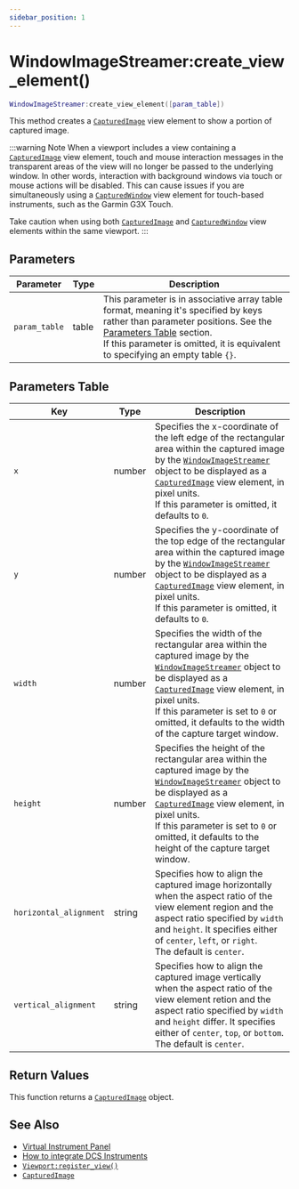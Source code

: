 ```yaml
---
sidebar_position: 1
---
```


# WindowImageStreamer:create_view_element()
```lua
WindowImageStreamer:create_view_element([param_table])
```
This method creates a [`CapturedImage`](/libs/mapper/CapturedImage/) view element to show a portion of captured image.

:::warning Note
When a viewport includes a view containing a [`CapturedImage`](/libs/mapper/CapturedImage/) view element, 
touch and mouse interaction messages in the transparent areas of the view will no longer be passed to the underlying window. 
In other words, interaction with background windows via touch or mouse actions will be disabled. 
This can cause issues if you are simultaneously using a [`CapturedWindow`](/libs/mapper/CapturedWindow) view element for touch-based instruments, such as the Garmin G3X Touch.

Take caution when using both [`CapturedImage`](/libs/mapper/CapturedImage/) and [`CapturedWindow`](/libs/mapper/CapturedWindow) view elements within the same viewport.
:::

## Parameters
|Parameter|Type|Description|
|-|-|-|
|`param_table`|table|This parameter is in associative array table format, meaning it's specified by keys rather than parameter positions. See the [Parameters Table](#parameters-table) section.<br/>If this parameter is omitted, it is equivalent to specifying an empty table `{}`.|


## Parameters Table
|Key|Type|Description|
|-|-|-|
|`x`|number|Specifies the x-coordinate of the left edge of the rectangular area within the captured image by the [`WindowImageStreamer`](/libs/mapper/WindowImageStreamer/) object to be displayed as a [`CapturedImage`](/libs/mapper/CapturedImage/) view element, in pixel units.<br/>If this parameter is omitted, it defaults to `0`.
|`y`|number|Specifies the y-coordinate of the top edge of the rectangular area within the captured image by the [`WindowImageStreamer`](/libs/mapper/WindowImageStreamer/) object to be displayed as a [`CapturedImage`](/libs/mapper/CapturedImage/) view element, in pixel units.<br/>If this parameter is omitted, it defaults to `0`.
|`width`|number|Specifies the width of the rectangular area within the captured image by the [`WindowImageStreamer`](/libs/mapper/WindowImageStreamer/) object to be displayed as a [`CapturedImage`](/libs/mapper/CapturedImage/) view element, in pixel units.<br/>If this parameter is set to `0` or omitted, it defaults to the width of the capture target window.
|`height`|number|Specifies the height of the rectangular area within the captured image by the [`WindowImageStreamer`](/libs/mapper/WindowImageStreamer/) object to be displayed as a [`CapturedImage`](/libs/mapper/CapturedImage/) view element, in pixel units.<br/>If this parameter is set to `0` or omitted, it defaults to the height of the capture target window.
|`horizontal_alignment`|string|Specifies how to align the captured image horizontally when the aspect ratio of the view element region and the aspect ratio specified by `width` and `height`. It specifies either of `center`, `left`, or `right`.<br/>The default is `center`.
|`vertical_alignment`|string|Specifies how to align the captured image vertically when the aspect ratio of the view element retion and the aspect ratio specified by `width` and `height` differ. It specifies either of `center`, `top`, or `bottom`.<br/>The default is `center`.

## Return Values
This function returns a [`CapturedImage`](/libs/mapper/CapturedImage/) object.

## See Also
- [Virtual Instrument Panel](/guide/virtual_instrument_panel)
- [How to integrate DCS Instruments](/guide/virtual_instrument_panel/dcs)
- [`Viewport:register_view()`](/libs/mapper/Viewport/Viewport-register_view)
- [`CapturedImage`](/libs/mapper/CapturedImage/)
